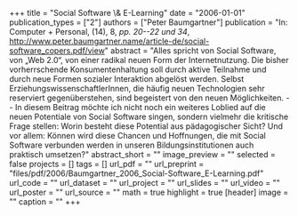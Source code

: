 +++
title = "Social Software \\& E-Learning"
date = "2006-01-01"
publication_types = ["2"]
authors = ["Peter Baumgartner"]
publication = "In: Computer + Personal, (14), 8, _pp. 20--22 und 34_, http://www.peter.baumgartner.name/article-de/social-software_copers.pdf/view"
abstract = "Alles spricht von Social Software, von „Web 2.0“, von einer radikal neuen Form der Internetnutzung. Die bisher vorherrschende Konsumentenhaltung soll durch aktive Teilnahme und durch neue Formen sozialer Interaktion abgelöst werden. Selbst ErziehungswissenschaftlerInnen, die häufig neuen Technologien sehr reserviert gegenüberstehen, sind begeistert von den neuen Möglichkeiten. -- In diesem Beitrag möchte ich nicht noch ein weiteres Loblied auf die neuen Potentiale von Social Software singen, sondern vielmehr die kritische Frage stellen: Worin besteht diese Potential aus pädagogischer Sicht? Und vor allem: Können wird diese Chancen und Hoffnungen, die mit Social Software verbunden werden in unseren Bildungsinstitutionen auch praktisch umsetzen?"
abstract_short = ""
image_preview = ""
selected = false
projects = []
tags = []
url_pdf = ""
url_preprint = "files/pdf/2006/Baumgartner_2006_Social-Software_E-Learning.pdf"
url_code = ""
url_dataset = ""
url_project = ""
url_slides = ""
url_video = ""
url_poster = ""
url_source = ""
math = true
highlight = true
[header]
image = ""
caption = ""
+++
